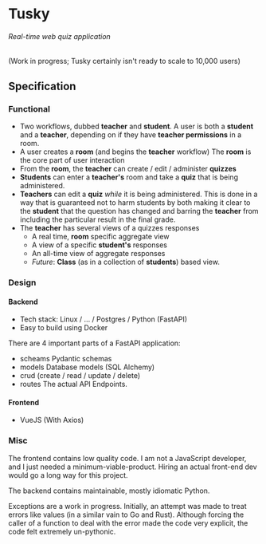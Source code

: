 # Tusky
###### Real-time web quiz application
(Work in progress; Tusky certainly isn't ready to scale to 10,000 users)

## Specification
### Functional
  - Two workflows, dubbed **teacher** and **student**. A user is both a **student** and 
  a **teacher**, depending on if they have **teacher permissions** in a room.
  - A user creates a **room** (and begins the **teacher** workflow)
   The **room** is the core part of user interaction
  - From the **room**, the **teacher** can create / edit / administer **quizzes**
  - **Students** can enter a **teacher's** room and take a **quiz** that is being administered.
  - **Teachers** can edit a **quiz** *while* it is being administered. 
  This is done in a way that is guaranteed not to harm students by both making it clear 
  to the **student** that the question has changed and barring the **teacher** from 
  including the particular result in the final grade.
  - The **teacher** has several views of a quizzes responses
    - A real time, **room** specific aggregate view
    - A view of a specific **student's** responses
    - An all-time view of aggregate responses
    - *Future*: **Class** (as in a collection of **students**) based view.

### Design
#### Backend
  [comment]: <> ( Figure out what server to use )
  - Tech stack: Linux / ... / Postgres / Python (FastAPI)
  - Easy to build using Docker
  
  [comment]: <> ( Explain typical FastAPI structure )
There are 4 important parts of a FastAPI application:
  - scheams
    Pydantic schemas 
  - models
    Database models (SQL Alchemy)
  - crud (create / read / update / delete)
  - routes
    The actual API Endpoints.  

#### Frontend
  - VueJS (With Axios)

### Misc  
The frontend contains low quality code.
  I am not a JavaScript developer, 
  and I just needed a minimum-viable-product.
  Hiring an actual front-end dev would go a long way for this project.
  
The backend contains maintainable, mostly idiomatic Python.

Exceptions are a work in progress. 
  Initially, an attempt was made to treat errors like values 
  (in a similar vain to Go and Rust).
  Although forcing the caller of a function to deal with the error 
  made the code very explicit,
  the code felt extremely un-pythonic.
  
[comment]: <> (
  Although this is true, I will not add this comment until after Tusky is released:
  On a personal note: I am proud of Tusky's design and believe it could be a genuinely useful tool.
  I think the code accurately displays my skill-set for backend DevOps.
  Unfortenetly, this is by no means a professional product.
  There's a laundry list of details that need attention, 
  but they will be ironed out over time.
)

[comment]: <> (
 -- Misc: A user signs in, then what?
)

[comment]: <> (
    Security is hard.
    There is a lot of conflicting advice on managing state.
    Ultimately, I decided to use Json Web Tokens despite the naysayers: http://cryto.net/~joepie91/blog/2016/06/19/stop-using-jwt-for-sessions-part-2-why-your-solution-doesnt-work/
    because FastAPI's documentation recommends JWTs: https://fastapi.tiangolo.com/tutorial/security/oauth2-jwt/
    I followed this 2019 guide: https://hasura.io/blog/best-practices-of-using-jwt-with-graphql/
)


